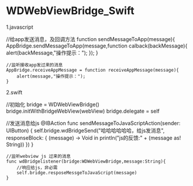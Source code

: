# WDWebViewBridge_Swift
1.javascript

//给app发送消息，及回调方法
	function sendMessageToApp(message){
		AppBridge.sendMessageToApp(message,function calback(backMessage){
		alert(backMessage,"操作提示：");
		});
	}

	//监听接收app发过来的消息
	AppBridge.receiveAppMessage = function receiveAppMessage(message){
		alert(message,"操作提示：");
	}
	
2.swift
  
  //初始化
  bridge = WDWebViewBridge()
  bridge.initWithBridgeWebView(webView)
  bridge.delegate = self
        
//发送消息给js
    @IBAction func sendMessageToJavaScriptAction(sender: UIButton) {
    	self.bridge.wdBridgeSend("哈哈哈哈哈哈，给js发消息", responseBlock: { (message) -> Void in
    		println("js的反馈:" + (message as! String))
    	})
    }
    
    //监听webview js 过来的消息
    func wdBridgelistener(bridge:WDWebViewBridge,message:String){
        //响应给js，非必需
        self.bridge.resposeMessgeToJavaScript(message)
    }
    
